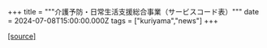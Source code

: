 +++
title = """介護予防・日常生活支援総合事業（サービスコード表）"""
date = 2024-07-08T15:00:00.000Z
tags = ["kuriyama","news"]
+++


[[source]](https://www.town.kuriyama.hokkaido.jp/soshiki/43/1780.html)
